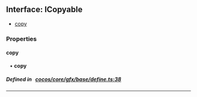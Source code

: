 ## Interface: ICopyable

- [copy](#copy)

### Properties

#### copy

<div style="margin-left: 10px;">


• **copy**

</div>

##### Defined in &nbsp;   [cocos/core/gfx/base/define.ts:38](https://github.com/cocos-creator/engine/blob/c7bf6b8a9/cocos/core/gfx/base/define.ts#L38)&nbsp;
___
